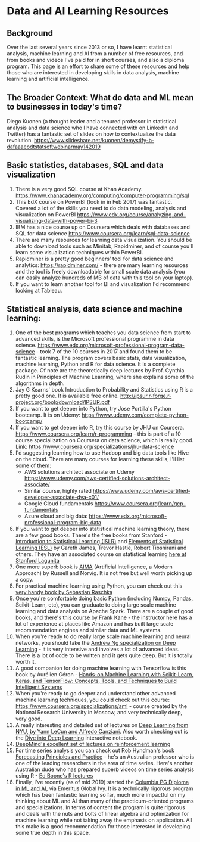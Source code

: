 # Data and AI Learning Resources

## Background
Over the last several years since 2013 or so, I have learnt statistical analysis, machine learning and AI from a number of free resources, and from books and videos I've paid for in short courses, and also a diploma program. This page is an effort to share some of these resources and help those who are interested in developing skills in data analysis, machine learning and artificial intelligence.

## The Broader Context: What do data and ML mean to businesses in today's time?

Diego Kuonen (a thought leader and a tenured professor in statistical analysis and data science who I have connected with on LinkedIn and Twitter) has a fantastic set of slides on how to contextualize the data revolution. https://www.slideshare.net/kuonen/demystify-b-dafaaaeodtstatsoftwebinarmay142019 

## Basic statistics, databases, SQL and data visualization

1. There is a very good SQL course at Khan Academy. https://www.khanacademy.org/computing/computer-programming/sql 
2. This EdX course on PowerBI (took in in Feb 2017) was fantastic. Covered a lot of the skills you need to do data modeling, analysis and visualization on PowerBI https://www.edx.org/course/analyzing-and-visualizing-data-with-power-bi-3  
3. IBM has a nice course up on Coursera which deals with databases and SQL for data science  https://www.coursera.org/learn/sql-data-science 
4. There are many resources for learning data visualization. You should be able to download tools such as Minitab, Rapidminer, and of course you'll learn some visualization techniques within PowerBI. 
5. Rapidminer is a pretty good beginners' tool for data science and analytics: https://rapidminer.com/ - there are many learning resources and the tool is freely downloadable for small scale data analysis (you can easily analyze hundreds of MB of data with this tool on your laptop). 
6. If you want to learn another tool for BI and visualization I'd recommend looking at Tableau.

## Statistical analysis, data science and machine learning:

1. One of the best programs which teaches you data science from start to advanced skills, is the Microsoft professional programme in data science.  https://www.edx.org/microsoft-professional-program-data-science - took 7 of the 10 courses in 2017 and found them to be fantastic learning. The program covers basic stats, data visualization, machine learning, Python and R for data science. It is a complete package. Of note are the theoretically deep lectures by Prof. Cynthia Rudin in Principles of Machine Learning, where she explains some of the algorithms in depth.
2. Jay G Kearns' book Introduction to Probability and Statistics using R is a pretty good one. It is available free online.  http://ipsur.r-forge.r-project.org/book/download/IPSUR.pdf 
3. If you want to get deeper into Python, try Jose Portilla's Python bootcamp. It is on Udemy:  https://www.udemy.com/complete-python-bootcamp/
4. If you want to get deeper into R, try this course by JHU on Coursera. https://www.coursera.org/learn/r-programming - this is part of a 10 course specialization on Coursera on data science, which is really good. Link:  https://www.coursera.org/specializations/jhu-data-science 
5. I'd suggesting learning how to use Hadoop and big data tools like Hive on the cloud. There are many courses for learning these skills, I'll list some of them:
    - AWS solutions architect associate on Udemy https://www.udemy.com/aws-certified-solutions-architect-associate/ 
    - Similar course, highly rated  https://www.udemy.com/aws-certified-developer-associate-dva-c01/ 
    - Google Cloud fundamentals https://www.coursera.org/learn/gcp-fundamentals  
    - Azure cloud and big data:  https://www.edx.org/microsoft-professional-program-big-data 
6. If you want to get deeper into statistical machine learning theory, there are a few good books. 
There's the free books from Stanford - [Introduction to Statistical Learning (ISLR)](http://faculty.marshall.usc.edu/gareth-james/) and [Elements of Statistical Learning (ESL)](https://web.stanford.edu/~hastie/ElemStatLearn/) by Gareth James, Trevor Hastie, Robert Tibshirani and others. They have an associated course on statistical learning [here at Stanford Lagunita](https://lagunita.stanford.edu/courses/HumanitiesSciences/StatLearning/Winter2016/about) 
7. One more superb book is [AIMA](http://aima.cs.berkeley.edu) (Artificial Intelligence, a Modern Approach) by Russell and Norvig. It is not free but well worth picking up a copy. 
8. For practical machine learning using Python, you can check out this [very handy book by Sebastian Raschka](https://www.amazon.in/Python-Machine-Learning-Sebastian-Raschka-ebook/dp/B00YSILNL0) 
9. Once you're comfortable doing basic Python (including Numpy, Pandas, Scikit-Learn, etc), you can graduate to doing large scale machine learning and data analysis on Apache Spark. There are a couple of good books, and there's [this course by Frank Kane](https://www.udemy.com/course/taming-big-data-with-apache-spark-hands-on/) - the instructor here has a lot of experience at places like Amazon and has built large scale recommendation engines and similar data and ML systems.
10. When you're ready to do really large scale machine learning and neural networks, you should take the [Andrew Ng specialization on Deep Learning](https://www.coursera.org/specializations/deep-learning) - it is very intensive and involves a lot of advanced ideas. There is a lot of code to be written and it gets quite deep. But it is totally worth it.
11. A good companion for doing machine learning with Tensorflow is this book by Aurélien Géron - [Hands-on Machine Learning with Scikit-Learn, Keras, and TensorFlow: Concepts, Tools, and Techniques to Build Intelligent Systems](https://www.amazon.com/dp/1492032646/) 
12. When you're ready to go deeper and understand other advanced machine learning techniques, you could check out this course: https://www.coursera.org/specializations/aml - course created by the National Research University in Moscow, and very technically deep, very good.
13. A really interesting and detailed set of lectures on [Deep Learning from NYU, by Yann LeCun and Alfredo Canziani](https://www.youtube.com/playlist?list=PLLHTzKZzVU9eaEyErdV26ikyolxOsz6mq). Also worth checking out is the [Dive into Deep Learning](https://d2l.ai/) interactive notebook.
14. [DeepMind's excellent set of lectures on reinforcement learning](https://www.youtube.com/watch?v=ISk80iLhdfU&list=PLqYmG7hTraZBKeNJ-JE_eyJHZ7XgBoAyb&ab_channel=DeepMind)
15. For time series analysis you can check out Rob Hyndman's book [Forecasting Principles and Practice](https://otexts.com/fpp2/) - he's an Australian professor who is one of the leading researchers in the area of time series. Here's another Australian dude who has prepared superb videos on time series analysis using R - [Ed Boone's R lectures](https://www.youtube.com/watch?v=l-n8PAnEbN0&list=PLtdHVw0YUd8Xkws3YExJtjrVFFFA6Mtno) 
16. Finally, I've recently (as of mid 2019) started the [Columbia PG Diploma in ML and AI](https://programs.emeritus.org/pgdmlai/), via Emeritus Global Ivy. It is a technically rigorous program which has been fantastic learning so far, much more impactful on my thinking about ML and AI than many of the practicum-oriented programs and specializations. In terms of content the program is quite rigorous and deals with the nuts and bolts of linear algebra and optimization for machine learning while not taking away the emphasis on application. All this make is a good recommendation for those interested in developing some true depth in this space.
